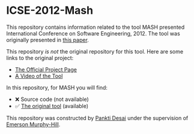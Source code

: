 # ICSE-2012-Mash
This repository contains information related to the tool MASH presented International Conference on Software Engineering, 2012. The tool was originally presented in [this paper](http://dl.acm.org/citation.cfm?id=2337425).

This repository _is not_ the original repository for this tool. Here are some links to the original project:
* [The Official Project Page](http://www.lta.disco.unimib.it/tools/mash/doku.php?id=Mash)
* [A Video of the Tool](https://www.youtube.com/watch?v=F8r-Ke_GWwg)

In this repository, for MASH you will find:
* :x: Source code (not available)
* :white_check_mark: [The original tool](http://www.lta.disco.unimib.it/tools/mash/doku.php?id=Mash) (available)

This repository was constructed by [Pankti Desai](https://github.com/panktidesai) under the supervision of [Emerson Murphy-Hill](https://github.com/CaptainEmerson).
